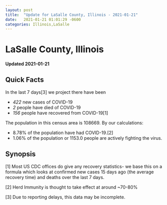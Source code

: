 ```yaml
---
layout: post
title:  "Update for LaSalle County, Illinois - 2021-01-21"
date:   2021-01-21 01:01:29 -0600
categories: Illinois,LaSalle
---
```


# LaSalle County, Illinois
#### Updated 2021-01-21

## Quick Facts

In the last 7 days[3] we project there have been
- *422* new cases of COVID-19
- *2* people have died of COVID-19
- *156* people have recovered from COVID-19[1]

The population in this census area is 108669. By our calculations:
- 8.78% of the population have had COVID-19.[2]
- 1.06% of the population or 1153.0 people are actively fighting the virus.

## Synopsis




[1] Most US CDC offices do give any recovery statistics- we base this on a formula which looks at confirmed new cases
15 days ago (the average recovery time) and deaths over the last 7 days.

[2] Herd Immunity is thought to take effect at around ~70-80%

[3] Due to reporting delays, this data may be incomplete.
 
    